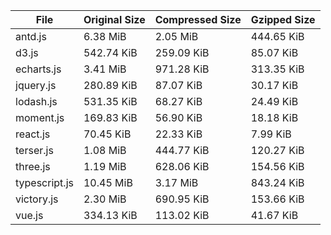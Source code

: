 | File | Original Size | Compressed Size | Gzipped Size |
| --- | --- | --- | --- |
| antd.js | 6.38 MiB | 2.05 MiB | 444.65 KiB |
| d3.js | 542.74 KiB | 259.09 KiB | 85.07 KiB |
| echarts.js | 3.41 MiB | 971.28 KiB | 313.35 KiB |
| jquery.js | 280.89 KiB | 87.07 KiB | 30.17 KiB |
| lodash.js | 531.35 KiB | 68.27 KiB | 24.49 KiB |
| moment.js | 169.83 KiB | 56.90 KiB | 18.18 KiB |
| react.js | 70.45 KiB | 22.33 KiB | 7.99 KiB |
| terser.js | 1.08 MiB | 444.77 KiB | 120.27 KiB |
| three.js | 1.19 MiB | 628.06 KiB | 154.56 KiB |
| typescript.js | 10.45 MiB | 3.17 MiB | 843.24 KiB |
| victory.js | 2.30 MiB | 690.95 KiB | 153.66 KiB |
| vue.js | 334.13 KiB | 113.02 KiB | 41.67 KiB |
